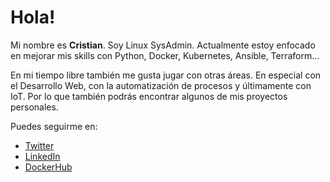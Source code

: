 # Hola!

Mi nombre es **Cristian**. Soy Linux SysAdmin. Actualmente estoy enfocado en mejorar mis skills con Python, Docker, Kubernetes, Ansible, Terraform...

En mi tiempo libre también me gusta jugar con otras áreas. En especial con el Desarrollo Web, con la automatización de procesos y últimamente con IoT. Por lo que también podrás encontrar algunos de mis proyectos personales.

Puedes seguirme en:

- [Twitter](https://twitter.com/helmcode)
- [LinkedIn](https://www.linkedin.com/in/helmcode)
- [DockerHub](https://hub.docker.com/u/barckcode)
